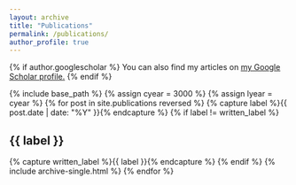 ```yaml
---
layout: archive
title: "Publications"
permalink: /publications/
author_profile: true
---
```


{% if author.googlescholar %}
  You can also find my articles on <u><a href="{{author.googlescholar}}">my Google Scholar profile</a>.</u>
{% endif %}

{% include base_path %}
{% assign cyear = 3000 %}
{% assign lyear = cyear %}
{% for post in site.publications reversed %}
  {% capture label %}{{ post.date | date: "%Y" }}{% endcapture %}
  {% if label != written_label %}
     <h2>{{ label }}</h2>
     {% capture written_label %}{{ label }}{% endcapture %}
  {% endif %}
  {% include archive-single.html %}
{% endfor %}



